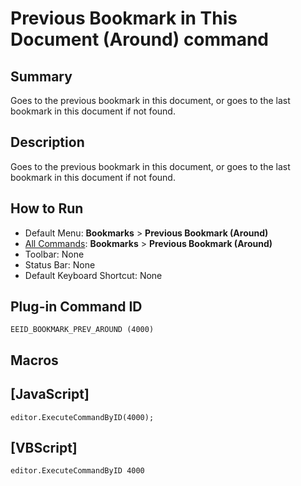 # Previous Bookmark in This Document (Around) command

## Summary

Goes to the previous bookmark in this document, or goes to the last bookmark in this document if not found.

## Description

Goes to the previous bookmark in this document, or goes to the last bookmark in this document if not found.

## How to Run

- Default Menu: **Bookmarks** \> **Previous Bookmark (Around)**
- [All Commands](../tools/all_commands): **Bookmarks** \> **Previous Bookmark (Around)**
- Toolbar: None
- Status Bar: None
- Default Keyboard Shortcut: None

## Plug-in Command ID

```
EEID_BOOKMARK_PREV_AROUND (4000)```

## Macros

## \[JavaScript\]

```
editor.ExecuteCommandByID(4000);
```

## \[VBScript\]

```
editor.ExecuteCommandByID 4000
```
